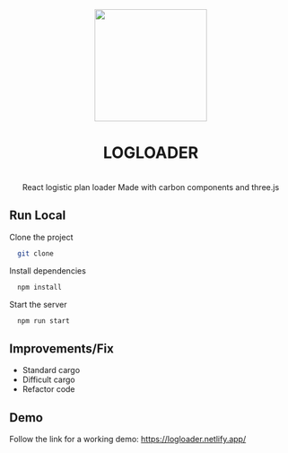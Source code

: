 <div align="center">
 
<img src="https://user-images.githubusercontent.com/37899490/149413923-cb1315de-6046-4763-af97-e8a601e4349b.png" height="200" width="200"/>


 <h1>LOGLOADER</h1><br/>  
React logistic plan loader Made with carbon components and three.js<br>


</div>

## Run Local

Clone the project

```bash
  git clone
```

Install dependencies

```bash
  npm install
```

Start the server

```bash
  npm run start
```

## Improvements/Fix
  - Standard cargo<br>
  - Difficult cargo<br>
  - Refactor code<br>

## Demo

Follow the link for a working demo: https://logloader.netlify.app/



